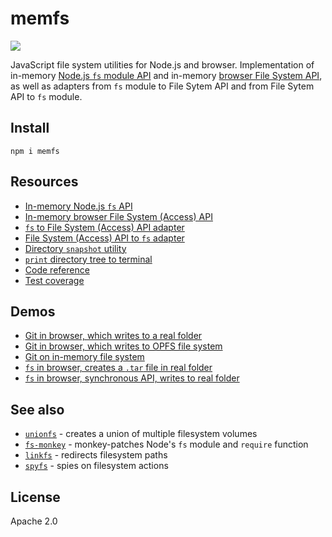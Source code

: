 # memfs

[![][npm-badge]][npm-url]

[npm-url]: https://www.npmjs.com/package/memfs
[npm-badge]: https://img.shields.io/npm/v/memfs.svg

JavaScript file system utilities for Node.js and browser. Implementation of in-memory [Node.js `fs` module API](https://nodejs.org/api/fs.html) and in-memory [browser File System API](https://developer.mozilla.org/en-US/docs/Web/API/File_System_API), as well as adapters from `fs` module to File Sytem API and from File Sytem API to `fs` module.

## Install

```shell
npm i memfs
```

## Resources

- [In-memory Node.js `fs` API](./docs/node/index.md)
- [In-memory browser File System (Access) API](./docs/fsa/fsa.md)
- [`fs` to File System (Access) API adapter](./docs/fsa/fs-to-fsa.md)
- [File System (Access) API to `fs` adapter](./docs/fsa/fsa-to-fs.md)
- [Directory `snapshot` utility](./docs/snapshot/index.md)
- [`print` directory tree to terminal](./docs/print/index.md)
- [Code reference](https://streamich.github.io/memfs/)
- [Test coverage](https://streamich.github.io/memfs/coverage/lcov-report/)

## Demos

- [Git in browser, which writes to a real folder](demo/git-fsa/README.md)
- [Git in browser, which writes to OPFS file system](demo/git-opfs/README.md)
- [Git on in-memory file system](demo/git/README.md)
- [`fs` in browser, creates a `.tar` file in real folder](demo/fsa-to-node-zipfile/README.md)
- [`fs` in browser, synchronous API, writes to real folder](demo/fsa-to-node-sync-tests/README.md)

## See also

- [`unionfs`][unionfs] - creates a union of multiple filesystem volumes
- [`fs-monkey`][fs-monkey] - monkey-patches Node's `fs` module and `require` function
- [`linkfs`][linkfs] - redirects filesystem paths
- [`spyfs`][spyfs] - spies on filesystem actions

[unionfs]: https://github.com/streamich/unionfs
[fs-monkey]: https://github.com/streamich/fs-monkey
[linkfs]: https://github.com/streamich/linkfs
[spyfs]: https://github.com/streamich/spyfs

## License

Apache 2.0
